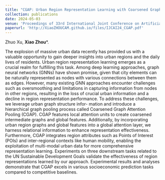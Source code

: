 ```yaml
---
title: "CGAP: Urban Region Representation Learning with Coarsened Graph Attention Pooling (coming soon)"
collection: publications
date: 2024-05-03
venue: 'Proceedings of 33rd International Joint Conference on Artificial Intelligence (IJCAI)'
paperurl: 'http://XiaoZHOUCAM.github.io/files/IJCAI24_CGAP.pdf'
---
```


Zhuo Xu, **Xiao Zhou**\*.

The explosion of massive urban data recently has provided us with a valuable opportunity to gain deeper insights into urban regions and the daily lives of residents. Urban region representation learning emerges as a crucial realm for fulfilling this task. Among deep learning approaches, graph neural networks (GNNs) have shown promise, given that city elements can be naturally represented as nodes with various connections between them as edges. However, many existing GNN approaches encounter challenges such as oversmoothing and limitations in capturing information from nodes in other regions, resulting in the loss of crucial urban information and a decline in region representation performance. To address these challenges, we leverage urban graph structure infor- mation and introduce a hierarchical graph pooling process called Coarsened Graph Attention Pooling (CGAP). CGAP features local attention units to create coarsened intermediate graphs and global features. Additionally, by incorporating urban region graphs and global features into a global attention layer, we harness relational information to enhance representation effectiveness. Furthermore, CGAP integrates region attributes such as Points of Interest (POIs) and inter-regional contexts like human mobility, enabling the exploitation of multi-modal urban data for more comprehensive representation learning. Experiments on three downstream tasks related to the UN Sustainable Development Goals validate the effectiveness of region representations learned by our approach. Experimental results and analyses demonstrate that CGAP excels in various socioeconomic prediction tasks compared to competitive baselines.
